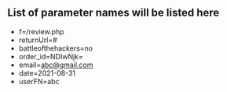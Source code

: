 ## List of parameter names will be listed here

* f=/review.php  
* returnUrl=# 
* battleofthehackers=no
* order_id=NDIwNjk=
* email=abc@gmail.com
* date=2021-08-31
* userFN=abc
